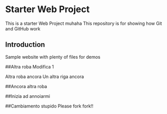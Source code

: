 # Starter Web Project
This is a starter Web Project muhaha
This repository is for showing how Git and GitHub work

## Introduction

Sample website with plenty of files for demos

##Altra roba
Modifica 1

Altra roba ancora
Un altra riga ancora

##Ancora altra roba

##Inizia ad annoiarmi

##Cambiamento stupido
Please fork fork!!